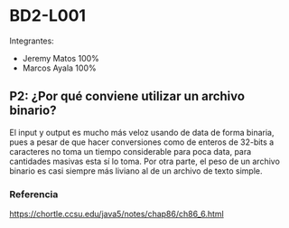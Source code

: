 # BD2-L001
Integrantes:
- Jeremy Matos 100%
- Marcos Ayala 100%

## P2: ¿Por qué conviene utilizar un archivo binario?
El input y output es mucho más veloz usando de data de forma binaria, pues a pesar de que hacer conversiones como de enteros de 32-bits a caracteres no toma un tiempo considerable para poca data, para cantidades masivas esta sí lo toma. Por otra parte, el peso de un archivo binario es casi siempre más liviano al de un archivo de texto simple. 

### Referencia
https://chortle.ccsu.edu/java5/notes/chap86/ch86_6.html
